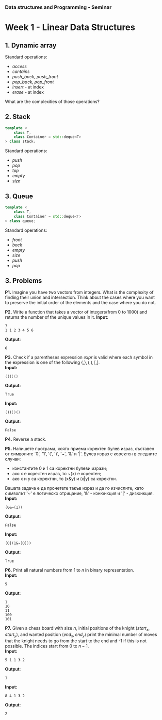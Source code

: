 ### Data structures and Programming - Seminar
# Week 1 - Linear Data Structures

## 1. Dynamic array

Standard operations:
- *access*
- *contains*
- *push_back*, *push_front*
- *pop_back*, *pop_front*
- *insert* - at index
- *erase* - at index

What are the complexities of those operations?

## 2. Stack
```cpp
template <
    class T,
    class Container = std::deque<T>
> class stack;
```
Standard operations:
- *push*
- *pop*
- *top*
- *empty*
- *size*

## 3. Queue
```cpp
template <
    class T,
    class Container = std::deque<T>
> class queue;
```
Standard operations:
- *front*
- *back*
- *empty*
- *size*
- *push*
- *pop*

## 3. Problems
**P1.** Imagine you have two vectors from integers. What is the complexity of finding their union and intersection. Think about the cases where you want to preserve the initial order of the elements and the case where you do not.

**P2.** Write a function that takes a vector of integers(from 0 to 1000) and returns the number of the unique values in it.
**Input:**
```
7
1 1 2 3 4 5 6  
```
**Output:**
```
6
```
**P3.** Check if a parentheses expression $expr$ is valid where each symbol in the expression is one of the following $\{, \}, (, ), [, ]$.  
**Input:**
```
(())()
```
**Output:**
```
True
```
**Input:**
```
()())()
```
**Output:**
```
False
```

**P4.** Reverse a stack.

**P5.** Напишете програма, която приема коректен булев израз, съставен от символите '0', '1', '(', ')', '~', '&' и '|'. Булев израз е коректен в следните случаи:  
- константите 0 и 1 са коректни булеви изрази;  
- ако х е коректен израз, то ~(x) е коректен;  
- ако х и у са коректни, то (х&y) и (x|y) са коректни.

Вашата задача е да прочетете такъв израз и да го изчислите, като символът '~' е логическо отрицание, '&' - конюнкция и '|' - дизюнкция.  
**Input:**
```
(0&~(1))
```
**Output:**
```
False
```
**Input:**
```
(0|(1&~(0)))
```
**Output:**
```
True
```

**P6.** Print all natural numbers from $1$ to $n$ in binary representation.  
**Input:**
```
5
```
**Output:**
```
1
10
11
100
101
```

**P7.** Given a chess board with size $n$, initial positions of the knight $(start_x, start_y)$, and wanted position $(end_x, end_y)$ print the minimal number of moves that the knight needs to go from the start to the end and -1 if this is not possible. The indices start from $0$ to $n - 1$.  
**Input:**
```
5 1 1 3 2
```
**Output:**
```
1
```
**Input:**
```
8 4 1 3 2
```
**Output:**
```
2
```
